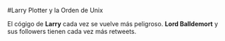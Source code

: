 #Larry Plotter y la Orden de Unix

El cógigo de **Larry** cada vez se vuelve más peligroso.
**Lord Balldemort** y sus followers tienen cada vez más retweets.
